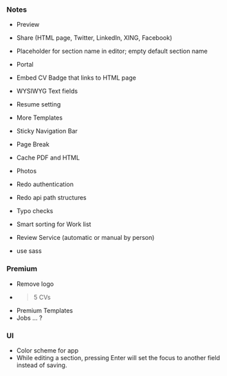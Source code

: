 ### Notes

- Preview
- Share (HTML page, Twitter, LinkedIn, XING, Facebook)

- Placeholder for section name in editor; empty default section name
- Portal
- Embed CV Badge that links to HTML page
- WYSIWYG Text fields
- Resume setting
- More Templates
- Sticky Navigation Bar
- Page Break
- Cache PDF and HTML
- Photos
- Redo authentication
- Redo api path structures
- Typo checks
- Smart sorting for Work list
- Review Service (automatic or manual by person)
- use sass

### Premium

- Remove logo
- > 5 CVs
- Premium Templates
- Jobs … ?

### UI

- Color scheme for app
- While editing a section, pressing Enter will set the focus to another field instead of saving.
